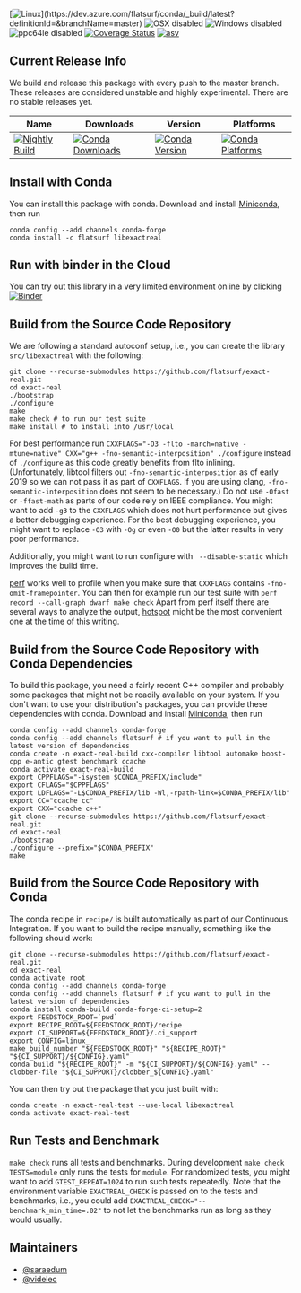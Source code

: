 [![Linux](https://dev.azure.com/flatsurf/conda/_apis/build/status/flatsurf.exact-real?branchName=master&jobName=linux&configuration=build_linux_)](https://dev.azure.com/flatsurf/conda/_build/latest?definitionId=&branchName=master)
![OSX disabled](https://img.shields.io/badge/OSX-disabled-lightgrey.svg)
![Windows disabled](https://img.shields.io/badge/Windows-disabled-lightgrey.svg)
![ppc64le disabled](https://img.shields.io/badge/ppc64le-disabled-lightgrey.svg)
[![Coverage Status](https://coveralls.io/repos/github/flatsurf/exact-real/badge.svg?branch=master)](https://coveralls.io/github/flatsurf/exact-real?branch=master)
[![asv](http://img.shields.io/badge/benchmarked%20by-asv-blue.svg?style=flat)](https://flatsurf.github.io/exact-real-asv/)

## Current Release Info

We build and release this package with every push to the master branch. These releases are considered unstable and highly
experimental. There are no stable releases yet.

| Name | Downloads | Version | Platforms |
| --- | --- | --- | --- |
| [![Nightly Build](https://img.shields.io/badge/recipe-libexactreal-green.svg)](https://anaconda.org/flatsurf/libexactreal) | [![Conda Downloads](https://img.shields.io/conda/dn/flatsurf/libexactreal.svg)](https://anaconda.org/flatsurf/libexactreal) | [![Conda Version](https://img.shields.io/conda/vn/flatsurf/libexactreal.svg)](https://anaconda.org/flatsurf/libexactreal) | [![Conda Platforms](https://img.shields.io/conda/pn/flatsurf/libexactreal.svg)](https://anaconda.org/flatsurf/libexactreal) |

## Install with Conda

You can install this package with conda. Download and install [Miniconda](https://conda.io/miniconda.html), then run

```
conda config --add channels conda-forge
conda install -c flatsurf libexactreal
```

## Run with binder in the Cloud

You can try out this library in a very limited environment online by clicking
[![Binder](https://mybinder.org/badge_logo.svg)](https://mybinder.org/v2/gh/flatsurf/exact-real/master?filepath=binder%2FSample.ipynb)

## Build from the Source Code Repository

We are following a standard autoconf setup, i.e., you can create the library
`src/libexactreal` with the following:

```
git clone --recurse-submodules https://github.com/flatsurf/exact-real.git
cd exact-real
./bootstrap
./configure
make
make check # to run our test suite
make install # to install into /usr/local
```

For best performance run `CXXFLAGS="-O3 -flto -march=native -mtune=native"
CXX="g++ -fno-semantic-interposition" ./configure` instead of `./configure` as
this code greatly benefits from flto inlining. (Unfortunately, libtool filters
out `-fno-semantic-interposition` as of early 2019 so we can not pass it as
part of `CXXFLAGS`. If you are using clang, `-fno-semantic-interposition` does
not seem to be necessary.) Do not use `-Ofast` or `-ffast-math` as parts of our
code rely on IEEE compliance. You might want to add `-g3` to the `CXXFLAGS`
which does not hurt performance but gives a better debugging experience. For
the best debugging experience, you might want to replace `-O3` with `-Og` or
even `-O0` but the latter results in very poor performance.

Additionally, you might want to run configure with ` --disable-static` which
improves the build time.

[perf](https://perf.wiki.kernel.org/index.php/Main_Page) works well to profile
when you make sure that `CXXFLAGS` contains `-fno-omit-framepointer`. You can
then for example run our test suite with `perf record --call-graph dwarf make
check` Apart from perf itself there are several ways to analyze the output,
[hotspot](https://github.com/KDAB/hotspot) might be the most convenient one at
the time of this writing.


## Build from the Source Code Repository with Conda Dependencies

To build this package, you need a fairly recent C++ compiler and probably some
packages that might not be readily available on your system. If you don't want
to use your distribution's packages, you can provide these dependencies with
conda. Download and install [Miniconda](https://conda.io/miniconda.html), then
run

```
conda config --add channels conda-forge
conda config --add channels flatsurf # if you want to pull in the latest version of dependencies
conda create -n exact-real-build cxx-compiler libtool automake boost-cpp e-antic gtest benchmark ccache
conda activate exact-real-build
export CPPFLAGS="-isystem $CONDA_PREFIX/include"
export CFLAGS="$CPPFLAGS"
export LDFLAGS="-L$CONDA_PREFIX/lib -Wl,-rpath-link=$CONDA_PREFIX/lib"
export CC="ccache cc"
export CXX="ccache c++"
git clone --recurse-submodules https://github.com/flatsurf/exact-real.git
cd exact-real
./bootstrap
./configure --prefix="$CONDA_PREFIX"
make
```

## Build from the Source Code Repository with Conda

The conda recipe in `recipe/` is built automatically as part of our Continuous
Integration. If you want to build the recipe manually, something like the
following should work:

```
git clone --recurse-submodules https://github.com/flatsurf/exact-real.git
cd exact-real
conda activate root
conda config --add channels conda-forge
conda config --add channels flatsurf # if you want to pull in the latest version of dependencies
conda install conda-build conda-forge-ci-setup=2
export FEEDSTOCK_ROOT=`pwd`
export RECIPE_ROOT=${FEEDSTOCK_ROOT}/recipe
export CI_SUPPORT=${FEEDSTOCK_ROOT}/.ci_support
export CONFIG=linux_
make_build_number "${FEEDSTOCK_ROOT}" "${RECIPE_ROOT}" "${CI_SUPPORT}/${CONFIG}.yaml"
conda build "${RECIPE_ROOT}" -m "${CI_SUPPORT}/${CONFIG}.yaml" --clobber-file "${CI_SUPPORT}/clobber_${CONFIG}.yaml"
```

You can then try out the package that you just built with:
```
conda create -n exact-real-test --use-local libexactreal
conda activate exact-real-test
```

## Run Tests and Benchmark

`make check` runs all tests and benchmarks. During development `make check TESTS=module`
only runs the tests for `module`. For randomized tests, you might want to add
`GTEST_REPEAT=1024` to run such tests repeatedly. Note that the environment
variable `EXACTREAL_CHECK` is passed on to the tests and benchmarks, i.e., you
could add `EXACTREAL_CHECK="--benchmark_min_time=.02"` to not let the
benchmarks run as long as they would usually.

## Maintainers

* [@saraedum](https://github.com/saraedum)
* [@videlec](https://github.com/videlec)
